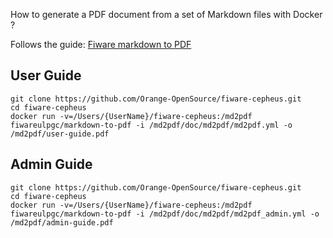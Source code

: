 How to generate a PDF document from a set of Markdown files with Docker ?

Follows the guide: [Fiware markdown to PDF](https://github.com/FiwareULPGC/fiware-markdown-to-pdf#quick-start-guide-with-docker)

## User Guide

    git clone https://github.com/Orange-OpenSource/fiware-cepheus.git
    cd fiware-cepheus
    docker run -v=/Users/{UserName}/fiware-cepheus:/md2pdf fiwareulpgc/markdown-to-pdf -i /md2pdf/doc/md2pdf/md2pdf.yml -o /md2pdf/user-guide.pdf

## Admin Guide

    git clone https://github.com/Orange-OpenSource/fiware-cepheus.git
    cd fiware-cepheus
    docker run -v=/Users/{UserName}/fiware-cepheus:/md2pdf fiwareulpgc/markdown-to-pdf -i /md2pdf/doc/md2pdf/md2pdf_admin.yml -o /md2pdf/admin-guide.pdf

